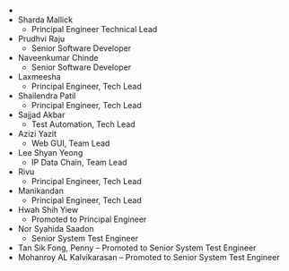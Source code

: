 -
- Sharda Mallick
	- Principal Engineer Technical Lead
- Prudhvi Raju
	- Senior Software Developer
- Naveenkumar Chinde
  - Senior Software Developer
- Laxmeesha
  - Principal Engineer, Tech Lead
- Shailendra Patil
    - Principal Engineer, Tech Lead
- Sajjad Akbar
  - Test Automation, Tech Lead
- Azizi Yazit
  - Web GUI, Team Lead
- Lee Shyan Yeong
  - IP Data Chain, Team Lead
- Rivu
  - Principal Engineer, Tech Lead
- Manikandan
  - Principal Engineer, Tech Lead
- Hwah Shih Yiew
  - Promoted to Principal Engineer
- Nor Syahida Saadon
  - Senior System Test Engineer
- Tan Sik Fong, Penny – Promoted to Senior System Test Engineer
- Mohanroy AL Kalvikarasan – Promoted to Senior System Test Engineer